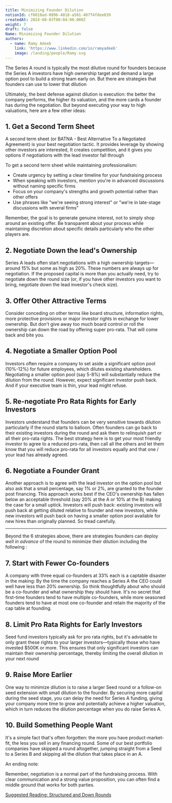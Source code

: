 ```yaml
---
title: Minimizing Founder Dilution
notionId: cf6018ad-0896-4018-a501-407f4fdee039
createdAt: 2024-08-03T00:04:00.000Z
weight: 7
draft: false
Name: Minimizing Founder Dilution
authors:
  - name: Ramy Adeeb
    link: 'https://www.linkedin.com/in/ramyadeeb'
    image: /landing/people/Ramy.svg
---
```



The Series A round is typically the most  dilutive round for founders because the Series A investors have high ownership target and demand a large option pool to build a strong team early on. But there are strategies that founders can use to lower that dilution


Ultimately, the best defense against dilution is execution: the better the company performs, the higher its valuation, and the more cards a founder has during the negotiation. But beyond executing your way to high valuations, here are a few other ideas:


## 1. Get a Second Term Sheet


A second term sheet (or BATNA - Best Alternative To a Negotiated Agreement) is your best negotiation tactic. It provides leverage by showing other investors are interested, It creates competition, and it gives you options if negotiations with the lead investor fall through


To get a second term sheet while maintaining professionalism:

- Create urgency by setting a clear timeline for your fundraising process
- When speaking with investors, mention you're in advanced discussions without naming specific firms
- Focus on your company's strengths and growth potential rather than other offers
- Use phrases like "we're seeing strong interest" or "we're in late-stage discussions with several firms"

Remember, the goal is to generate genuine interest, not to simply shop around an existing offer. Be transparent about your process while maintaining discretion about specific details particularly who the other players are.


## 2. Negotiate Down the lead's Ownership


Series A leads often start negotiations with a high ownership targets—around 15% but some as high as 20%. These numbers are always up for negotiation. If the proposed capital is more than you actually need, try to negotiate down the round size (or, if you have other investors you want to bring, negotiate down the lead investor's check size).


## 3. Offer Other Attractive Terms


Consider conceding on other terms like board structure, information rights, more protective provisions or major investor rights in exchange for lower ownership. But don't give away too much board control or roll the ownership can down the road by offering super pro-rata.  That will come back and bite you.


## 4. Negotiate a Smaller Option Pool


Investors often require a company to set aside a significant option pool (10%-12%) for future employees, which dilutes existing shareholders. Negotiating a smaller option pool (say 5-8%) will substantially reduce the dilution from the round. However, expect significant investor push back. And if your executive team is thin, your lead might refuse.


## 5. Re-negotiate Pro Rata Rights for Early Investors


Investors understand that founders can be very sensitive towards dilution particularly if the round starts to balloon.  Often founders can go back to their existing investors during the round and ask them to relinquish part or all their pro-rata rights. The best strategy here is to get your most friendly investor to agree to a reduced pro-rata, then call all the others and let them know that you will reduce pro-rata for all investors equally and that one / your lead has already agreed.


## 6. Negotiate a Founder Grant


Another approach is to agree with the lead investor on the option pool but also ask that a small percentage, say 1% or 2%, are granted to the founder post financing. This approach works best if the CEO's ownership has fallen below an acceptable threshold (say 20% at the A or 10% at the B)   making the case for a small uptick. Investors will push back: existing investors will push back at getting diluted relative to founder and new investors, while new investors will push back on having a smaller option pool available for new hires than originally planned.  So tread carefully.


---


Beyond the 6 strategies above, there are strategies founders can deploy _well in advance_ of the round to minimize their dilution including the following :


## 7. Start with Fewer Co-founders


A company with three equal co-founders at 33% each is a captable disaster in the making: By the time the company reaches a Series A the CEO could well have less than 20% ownership.  So think thoughtfully about who should be a co-founder and what ownership they should have.  It's no secret that first-time founders tend to have multiple co-founders, while more seasoned founders tend to have at most one co-founder and retain the majority of the cap table at founding.


## 8. Limit Pro Rata Rights for Early Investors


Seed fund investors typically ask for pro rata rights, but it's advisable to only grant these rights to your larger investors—typically those who have invested $500K or more. This ensures that only significant investors can maintain their ownership percentage, thereby limiting the overall dilution in your next round


## 9. Raise More Earlier


One way to minimize dilution is to raise a larger Seed round or a follow-on seed extension with small dilution to the founder. By securing more capital during the seed stage, you can delay the need for Series A funding, giving your company more time to grow and potentially achieve a higher valuation, which in turn reduces the dilution percentage when you do raise Series A.


## 10. Build Something People Want


It's a simple fact that's often forgotten: the more you have product-market-fit, the less you sell in any financing round. Some of our best portfolio companies have skipped a round altogether, jumping straight from a Seed to a Series B and skipping all the dilution that takes place in an A.


An ending note:


Remember, negotiation is a normal part of the fundraising process. With clear communication and a strong value proposition, you can often find a middle ground that works for both parties.


[Suggested Reading: Structured and Down Rounds](/c5fcc46c301040409000d483ebcdda04)


